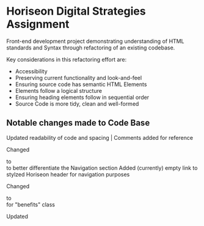 # Horiseon Digital Strategies Assignment

Front-end development project demonstrating understanding of HTML standards and Syntax through refactoring of an existing codebase. 

Key considerations in this refactoring effort are:
* Accessibility
* Preserving current functionality and look-and-feel
* Ensuring source code has semantic HTML Elements
* Elements follow a logical structure
* Ensuring heading elements follow in sequential order
* Source Code is more tidy, clean and well-formed 


## Notable changes made to Code Base

Updated readability of code and spacing | Comments added for reference

Changed <div> to <nav> to better differentiate the Navigation section
Added (currently) empty link to stylzed Horiseon header for navigation purposes

Changed <div> to <aside> for "benefits" class

Updated <title> with more clear and descriptive copy

Removed </img> element tag from class="benefit-cost" for consistency with the rest of the HTML

Added alt text attribute to all <img> elements

Added aria-label attribute as recommended by MDN for accesibility to Hero Class container of Background Image

Updated <div> to <footer> for footer class

Updated Copyright year to 2020



## Resources Referenced

* [w3schools.com](https://www.w3schools.com/default.asp) - Primary reference for HTML and CSS
* [MDN web docs](https://developer.mozilla.org/en-US/docs/Web/Reference) - Additional reference for HTML and CSS, specifically ARIA attributes for accessibility
* [README-Template.md](https://gist.github.com/PurpleBooth/109311bb0361f32d87a2) - PurpleBooth for the README Template utilized here


## Authors

* **Tom Johnson** - *Refactoring* - [Horiseon](#)
* **Billie Thompson** - *README Template* - [PurpleBooth](https://github.com/PurpleBooth)
* **Anonymous Developer** - *Initial work* - [Horiseon](#)


## Acknowledgments

* Hat tip to anyone whose code was used
* Soulection and Joe Kay for giving me something to listen to while working

